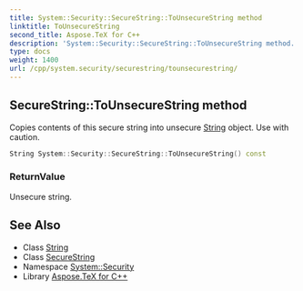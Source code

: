 ```yaml
---
title: System::Security::SecureString::ToUnsecureString method
linktitle: ToUnsecureString
second_title: Aspose.TeX for C++
description: 'System::Security::SecureString::ToUnsecureString method. Copies contents of this secure string into unsecure String object. Use with caution in C++.'
type: docs
weight: 1400
url: /cpp/system.security/securestring/tounsecurestring/
---
```

## SecureString::ToUnsecureString method


Copies contents of this secure string into unsecure [String](../../../system/string/) object. Use with caution.

```cpp
String System::Security::SecureString::ToUnsecureString() const
```


### ReturnValue

Unsecure string.

## See Also

* Class [String](../../../system/string/)
* Class [SecureString](../)
* Namespace [System::Security](../../)
* Library [Aspose.TeX for C++](../../../)

